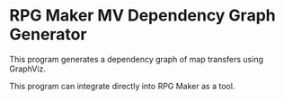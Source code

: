 RPG Maker MV Dependency Graph Generator
=======================================
This program generates a dependency graph of map transfers using GraphViz.

This program can integrate directly into RPG Maker as a tool.
